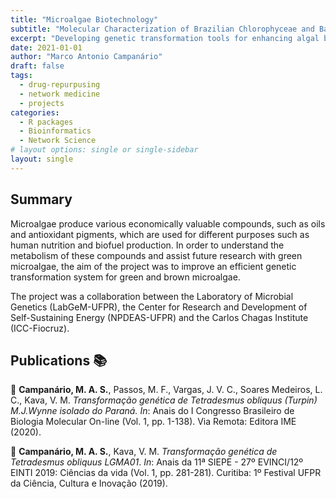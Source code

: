 ```yaml
---
title: "Microalgae Biotechnology"
subtitle: "Molecular Characterization of Brazilian Chlorophyceae and Bacillariophyceae"
excerpt: "Developing genetic transformation tools for enhancing algal biomass."
date: 2021-01-01
author: "Marco Antonio Campanário"
draft: false
tags:
  - drug-repurpusing
  - network medicine
  - projects
categories:
  - R packages
  - Bioinformatics
  - Network Science
# layout options: single or single-sidebar
layout: single
---
```


## Summary

Microalgae produce various economically valuable compounds, such as oils and antioxidant pigments, which are used for different purposes such as human nutrition and biofuel production. In order to understand the metabolism of these compounds and assist future research with green microalgae, the aim of the project was to improve an efficient genetic transformation system for green and brown microalgae.

The project was a collaboration between the Laboratory of Microbial Genetics (LabGeM-UFPR), the Center for Research and Development of Self-Sustaining Energy (NPDEAS-UFPR) and the Carlos Chagas Institute (ICC-Fiocruz).




## Publications :books:

:page_facing_up: **Campanário, M. A. S.**, Passos, M. F., Vargas, J. V. C., Soares Medeiros, L. C., Kava, V. M. *Transformação genética de Tetradesmus obliquus (Turpin) M.J.Wynne isolado do Paraná.* *In*: Anais do I Congresso Brasileiro de Biologia Molecular On-line (Vol. 1, pp. 1-138). Via Remota: Editora IME (2020). 

:page_facing_up: **Campanário, M. A. S.**, Kava, V. M. *Transformação genética de Tetradesmus obliquus LGMA01*. *In*: Anais da 11ª SIEPE - 27º EVINCI/12º EINTI 2019: Ciências da vida (Vol. 1, pp. 281-281). Curitiba: 1º Festival UFPR da Ciência, Cultura e Inovação (2019).
